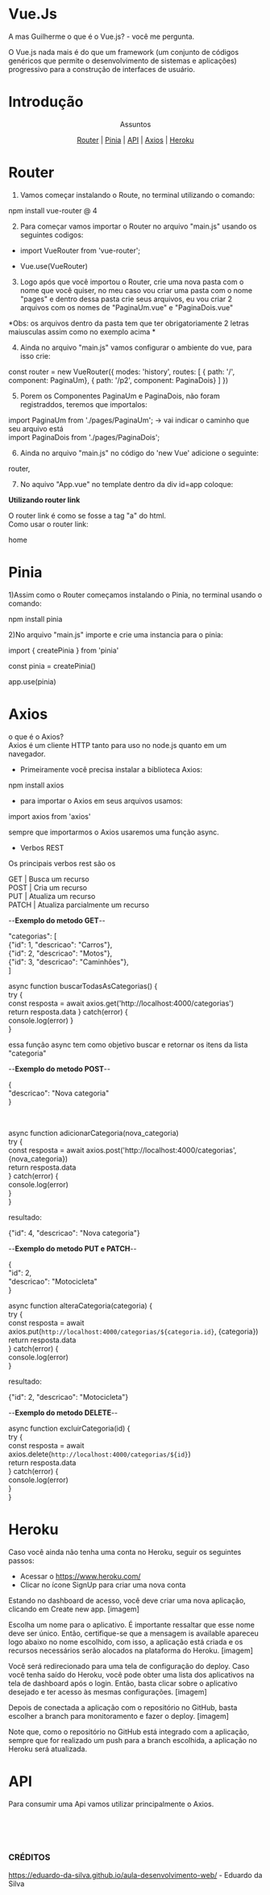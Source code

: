 # Vue.Js
A mas Guilherme o que é o Vue.js? - você me pergunta.</br>

O Vue.js nada mais é do que um framework (um conjunto de códigos genéricos que permite o desenvolvimento de sistemas e aplicações) progressivo para a construção de interfaces de usuário.

# Introdução

<p align="center">Assuntos</p>

<p align="center">
  <a href="#router">Router</a> |
  <a href="#pinia">Pinia</a> |
  <a href="#api">API</a> |
  <a href="#axios">Axios</a> |
  <a href="#heroku">Heroku</a>
</p>

# Router

1) Vamos começar instalando o Route, no terminal utilizando o comando:

npm install vue-router @ 4

2) Para começar vamos importar o Router no arquivo "main.js" usando os seguintes codigos:

* import VueRouter from 'vue-router';

* Vue.use(VueRouter)

3) Logo após que você importou o Router, crie uma nova pasta com o nome que você quiser, no meu caso vou criar uma pasta com o nome "pages"
e dentro dessa pasta crie seus arquivos, eu vou criar 2 arquivos com os nomes de "PaginaUm.vue" e "PaginaDois.vue"

*Obs: os arquivos dentro da pasta tem que ter obrigatoriamente 2 letras maiusculas assim como no exemplo acima *

4) Ainda no arquivo "main.js" vamos configurar o ambiente do vue, para isso crie:

const router = new VueRouter({
  modes: 'history',
  routes: [
    { path: '/', component: PaginaUm},
    { path: '/p2', component: PaginaDois}
  ]
})

5) Porem os Componentes PaginaUm e PaginaDois, não foram registraddos, teremos que importalos:

import PaginaUm from './pages/PaginaUm';    -> vai indicar o caminho que seu arquivo está </br>
import PaginaDois from './pages/PaginaDois';

6) Ainda no arquivo "main.js" no código do 'new Vue' adicione o seguinte:
 
router,

7) No aquivo "App.vue" no template dentro da div id=app coloque:

 <router-view></router-view> 

**Utilizando router link**

O router link é como se fosse a tag "a" do html.</br>
Como usar o router link:

<router-link to= "/p2"> home </router-link>


# Pinia

1)Assim como o Router começamos instalando o Pinia, no terminal usando o comando:

npm install pinia

2)No arquivo "main.js" importe e crie uma instancia para o pinia:

import { createPinia } from 'pinia'

const pinia = createPinia()

app.use(pinia)


# Axios

o que é o Axios?</br>
Axios é um cliente HTTP tanto para uso no node.js quanto em um navegador.

* Primeiramente você precisa instalar a biblioteca Axios:

npm install axios

* para importar o Axios em seus arquivos usamos:

import axios from 'axios'

sempre que importarmos o Axios usaremos uma função async.

* Verbos REST

Os principais verbos rest são os 

GET	| Busca um recurso</br>
POST	| Cria um recurso</br>
PUT	| Atualiza um recurso</br>
PATCH	| Atualiza parcialmente um recurso</br>

--**Exemplo do metodo GET**--

"categorias": [</br>
    {"id": 1, "descricao": "Carros"},</br>
    {"id": 2, "descricao": "Motos"},</br>
    {"id": 3, "descricao": "Caminhões"},</br>
]


async function buscarTodasAsCategorias() {</br>
    try {</br>
        const resposta = await axios.get('http://localhost:4000/categorias')</br>
        return resposta.data
    } catch(error) {</br>
        console.log(error)
    }</br>
}


essa função async tem como objetivo buscar e retornar os itens da lista "categoria" 

--**Exemplo do metodo POST**--

{</br>
    "descricao": "Nova categoria"</br>
}

</br>

async function adicionarCategoria(nova_categoria)</br>
    try {</br>
        const resposta = await axios.post('http://localhost:4000/categorias', {nova_categoria})</br>
        return resposta.data</br>
    } catch(error) {</br>
        console.log(error)</br>
    }</br>
}

resultado:

{"id": 4, "descricao": "Nova categoria"}



--**Exemplo do metodo PUT e PATCH**--

{</br>
    "id": 2,</br>
    "descricao": "Motocicleta"</br>
}

async function alteraCategoria(categoria) {</br>
    try {</br>
        const resposta = await axios.put(`http://localhost:4000/categorias/${categoria.id}`, {categoria})</br>
        return resposta.data</br>
    } catch(error) {</br>
        console.log(error)</br>
    }
    
   
 resultado:
 
 {"id": 2, "descricao": "Motocicleta"}
 
 
 --**Exemplo do metodo DELETE**--
 
 async function excluirCategoria(id) {</br>
    try {</br>
        const resposta = await axios.delete(`http://localhost:4000/categorias/${id}`)</br>
        return resposta.data</br>
    } catch(error) {</br>
        console.log(error)</br>
    }</br>
}

# Heroku

Caso você ainda não tenha uma conta no Heroku, seguir os seguintes passos:

* Acessar o https://www.heroku.com/</br>
* Clicar no ícone SignUp para criar uma nova conta

Estando no dashboard de acesso, você deve criar uma nova aplicação, clicando em Create new app.
[imagem]

Escolha um nome para o aplicativo. É importante ressaltar que esse nome deve ser único. Então, certifique-se que a mensagem is available apareceu logo abaixo no nome escolhido, com isso, a aplicação está criada e os recursos necessários serão alocados na plataforma do Heroku.
[imagem]

Você será redirecionado para uma tela de configuração do deploy. Caso você tenha saído do Heroku, você pode obter uma lista dos aplicativos na tela de dashboard após o login. Então, basta clicar sobre o aplicativo desejado e ter acesso às mesmas configurações.
[imagem]

Depois de conectada a aplicação com o repositório no GitHub, basta escolher a branch para monitoramento e fazer o deploy.
[imagem]

Note que, como o repositório no GitHub está integrado com a aplicação, sempre que for realizado um push para a branch escolhida, a aplicação no Heroku será atualizada.

# API

Para consumir uma Api vamos utilizar principalmente o Axios.




</br>
</br>
</br>

### CRÉDITOS

https://eduardo-da-silva.github.io/aula-desenvolvimento-web/ - Eduardo da Silva
